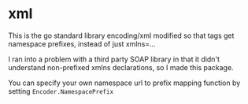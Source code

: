 # xml
This is the go standard library encoding/xml modified so that tags get namespace prefixes, instead of just xmlns=...

I ran into a problem with a third party SOAP library in that it didn't understand non-prefixed xmlns declarations, so I made this package.

You can specify your own namespace url to prefix mapping function by setting `Encoder.NamespacePrefix`
